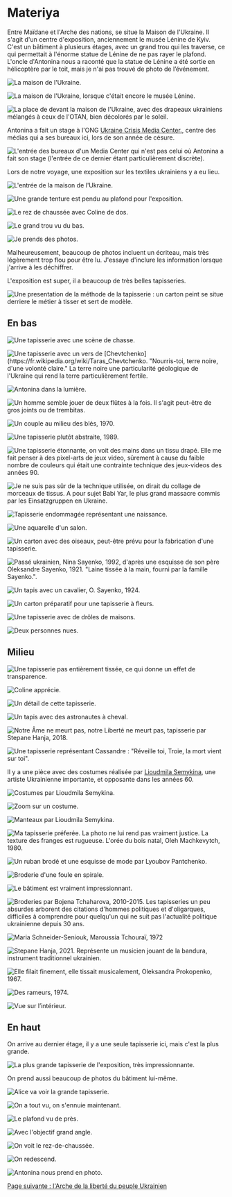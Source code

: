 # Materiya

Entre Maïdane et l'Arche des nations, se situe la Maison de l'Ukraine. Il s'agit
d'un centre d'exposition, anciennement le musée Lénine de Kyiv. C'est un
bâtiment à plusieurs étages, avec un grand trou qui les traverse, ce qui
permettait à l'énorme statue de Lénine de ne pas rayer le plafond. L'oncle
d'Antonina nous a raconté que la statue de Lénine a été sortie en hélicoptère
par le toit, mais je n'ai pas trouvé de photo de l’événement.

![La maison de l'Ukraine.](images/kyiv/p2/exposition_materiya/maison_ukraine_exterieur.jpg)

![La maison de l'Ukraine, lorsque c'était encore le musée Lénine.](images/kyiv/p2/exposition_materiya/lenin_museum.jpg)

![La place de devant la maison de l'Ukraine, avec des drapeaux ukrainiens mélangés à ceux de l'OTAN, bien décolorés par le soleil.](images/kyiv/p2/drapeaux.jpg)

Antonina a fait un stage à l'ONG [Ukraine Crisis Media Center.](https://uacrisis.org/fr/),
centre des médias qui a ses bureaux ici, lors de son année de césure.

![L'entrée des bureaux d'un Media Center qui n'est pas celui où Antonina a fait son stage (l'entrée de ce dernier étant particulièrement discrète).](images/kyiv/p2/exposition_materiya/media_center.jpg)

Lors de notre voyage, une exposition sur les textiles ukrainiens y a eu lieu.

![L'entrée de la maison de l'Ukraine.](images/kyiv/p2/exposition_materiya/escaliers_interieur.jpg)

![Une grande tenture est pendu au plafond pour l'exposition.](images/kyiv/p2/exposition_materiya/tenture_d_en_bas.jpg)

![Le rez de chaussée avec Coline de dos.](images/kyiv/p2/exposition_materiya/grand_angle_rez_de_chaussee.jpg)

![Le grand trou vu du bas.](images/kyiv/p2/exposition_materiya/grand_angle_plafond_rez_de_chaussee.jpg)

![Je prends des photos.](images/kyiv/p2/exposition_materiya/emile_photographe.jpg)

Malheureusement, beaucoup de photos incluent un écriteau, mais très légèrement trop
flou pour être lu. J'essaye d'inclure les information lorsque j'arrive à les
déchiffrer.

L'exposition est super, il a beaucoup de très belles tapisseries.

![Une presentation de la méthode de la tapisserie : un carton peint se situe derriere le métier à tisser et sert de modèle.](images/kyiv/p2/exposition_materiya/demonstration_tapisserie.jpg)

## En bas

![Une tapisserie avec une scène de chasse.](images/kyiv/p2/exposition_materiya/tapisserie_chasse.jpg)

![Une tapisserie avec un vers de [Chevtchenko](https://fr.wikipedia.org/wiki/Taras_Chevtchenko. "Nourris-toi, terre noire, d'une volonté claire." La terre noire une particularité géologique de l'Ukraine qui rend la terre particulièrement fertile.](images/kyiv/p2/exposition_materiya/tapisserie_shevchenko.jpg)

![Antonina dans la lumière.](images/kyiv/p2/exposition_materiya/antonina_lumiere.jpg)

![Un homme semble jouer de deux flûtes à la fois. Il s'agit peut-être de gros joints ou de [trembitas](https://fr.wikipedia.org/wiki/Trembita_(instrument)).](images/kyiv/p2/exposition_materiya/tapis_deux_trembita.jpg)

![Un couple au milieu des blés, 1970.](images/kyiv/p2/exposition_materiya/tapis_couple_ble.jpg)

![Une tapisserie plutôt abstraite, 1989.](images/kyiv/p2/exposition_materiya/tapis_abstrait.jpg)

![Une tapisserie étonnante, on voit des mains dans un tissu drapé. Elle me fait penser à des pixel-arts de jeux video, sûrement à cause du faible nombre de couleurs qui était une contrainte technique des jeux-videos des années 90.](images/kyiv/p2/exposition_materiya/tapis_drape.jpg)

![Je ne suis pas sûr de la technique utilisée, on dirait du collage de morceaux de tissus. A pour sujet Babi Yar, le plus grand massacre commis par les Einsatzgruppen en Ukraine.](images/kyiv/p2/exposition_materiya/collage_babyn_yar.jpg)

![Tapisserie endommagée représentant une naissance.](images/kyiv/p2/exposition_materiya/tapisserie_bebe.jpg)

![Une aquarelle d'un salon.](images/kyiv/p2/exposition_materiya/croquis_salon.jpg)

![Un carton avec des oiseaux, peut-être prévu pour la fabrication d'une tapisserie.](images/kyiv/p2/exposition_materiya/motif_oiseaux.jpg)

![_Passé ukrainien_, Nina Sayenko, 1992, d'après une esquisse de son père Oleksandre Sayenko, 1921. "Laine tissée à la main, fourni par la famille Sayenko.".](images/kyiv/p2/exposition_materiya/tapis_sabre_seaux.jpg)

![Un tapis avec un cavalier, O. Sayenko, 1924.](images/kyiv/p2/exposition_materiya/tapis_cavalier.jpg)

![Un carton préparatif pour une tapisserie à fleurs.](images/kyiv/p2/exposition_materiya/carton_fleurs.jpg)

![Une tapisserie avec de drôles de maisons.](images/kyiv/p2/exposition_materiya/tapis_maisons_carres.jpg)

![Deux personnes nues.](images/kyiv/p2/exposition_materiya/nus.jpg)

## Milieu

![Une tapisserie pas entièrement tissée, ce qui donne un effet de transparence.](images/kyiv/p2/exposition_materiya/tapisserie_transparence.jpg)

![Coline apprécie.](images/kyiv/p2/exposition_materiya/tapis_transparent_coline.jpg)

![Un détail de cette tapisserie.](images/kyiv/p2/exposition_materiya/tapis_transparent_detail.jpg)

![Un tapis avec des astronautes à cheval.](images/kyiv/p2/exposition_materiya/tapis_astronaute.jpg)

![_Notre Âme ne meurt pas, notre Liberté ne meurt pas_, tapisserie par Stepane Hanja, 2018.](images/kyiv/p2/exposition_materiya/tapis_cavaliers.jpg)

![Une tapisserie représentant Cassandre : "Réveille toi, Troie, la mort vient sur toi".](images/kyiv/p2/exposition_materiya/cassandre.jpg)

Il y a une pièce avec des costumes réalisée par [Lioudmila
Semykina](https://fr.wikipedia.org/wiki/Lioudmila_Semykina), une artiste
Ukrainienne importante, et opposante dans les années 60.

![Costumes par Lioudmila Semykina.](images/kyiv/p2/exposition_materiya/costumes.jpg)

![Zoom sur un costume.](images/kyiv/p2/exposition_materiya/costume.jpg)

![Manteaux par Lioudmila Semykina.](images/kyiv/p2/exposition_materiya/manteaux.jpg)

![Ma tapisserie préferée. La photo ne lui rend pas vraiment justice. La texture des franges est rugueuse. _L'orée du bois natal_, Oleh Machkevytch, 1980.](images/kyiv/p2/exposition_materiya/cheval_blanc.jpg)

![Un ruban brodé et une esquisse de mode par Lyoubov Pantchenko.](images/kyiv/p2/exposition_materiya/ruban_brode.jpg)

![Broderie d'une foule en spirale.](images/kyiv/p2/exposition_materiya/broderie_foule.jpg)

![Le bâtiment est vraiment impressionnant.](images/kyiv/p2/exposition_materiya/archi_cercle.jpg)

![Broderies par Bojena Tchaharova, 2010-2015. Les tapisseries un peu absurdes arborent des citations d'hommes politiques et d'oligarques, difficiles à comprendre pour quelqu'un qui ne suit pas l'actualité politique ukrainienne depuis 30 ans.](images/kyiv/p2/exposition_materiya/messages.jpg)

![_Maria Schneider-Seniouk_, Maroussia Tchouraï, 1972](images/kyiv/p2/exposition_materiya/maroussia_tchuraie.jpg)

![Stepane Hanja, 2021. Représente un musicien jouant de la bandura, instrument traditionnel ukrainien.](images/kyiv/p2/exposition_materiya/tapisserie_bandura.jpg)

![_Elle filait finement, elle tissait musicalement_, Oleksandra Prokopenko, 1967.](images/kyiv/p2/exposition_materiya/tapisserie_textile.jpg)

![Des rameurs, 1974.](images/kyiv/p2/exposition_materiya/rameurs.jpg)

![Vue sur l’intérieur.](images/kyiv/p2/exposition_materiya/archi_escalator.jpg)

## En haut

On arrive au dernier étage, il y a une seule tapisserie ici, mais c'est la plus
grande.

![La plus grande tapisserie de l'exposition, très impressionnante.](images/kyiv/p2/exposition_materiya/tapisserie_la_plus_grande.jpg)

On prend aussi beaucoup de photos du bâtiment lui-même.

![Alice va voir la grande tapisserie.](images/kyiv/p2/exposition_materiya/alice_zoom.jpg)


![On a tout vu, on s'ennuie maintenant.](images/kyiv/p2/exposition_materiya/trio_zoom.jpg)


![Le plafond vu de près.](images/kyiv/p2/exposition_materiya/plafond.jpg)

![Avec l'objectif grand angle.](images/kyiv/p2/exposition_materiya/grand_angle_plafond.jpg)

![On voit le rez-de-chaussée.](images/kyiv/p2/exposition_materiya/trou_grand_angle.jpg)

![On redescend.](images/kyiv/p2/exposition_materiya/coline_escaliers.jpg)

![Antonina nous prend en photo.](images/kyiv/p2/exposition_materiya/groupe_exterieur.jpg)

[Page suivante : l'Arche de la liberté du peuple Ukrainien](kyiv_2_arche.md)
